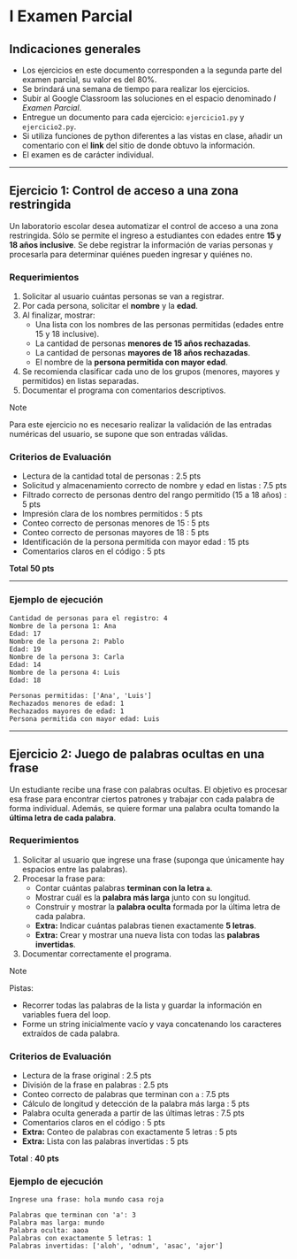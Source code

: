 # I Examen Parcial
## Indicaciones generales
- Los ejercicios en este documento corresponden a la segunda parte del examen parcial, su valor es del 80%.
- Se brindará una semana de tiempo para realizar los ejercicios.
- Subir al Google Classroom las soluciones en el espacio denominado *I Examen Parcial*.
- Entregue un documento para cada ejercicio: `ejercicio1.py` y `ejercicio2.py`.
- Si utiliza funciones de python diferentes a las vistas en clase, añadir un comentario con el **link** del sitio de donde obtuvo la información.
- El examen es de carácter individual.

---

## Ejercicio 1: Control de acceso a una zona restringida
Un laboratorio escolar desea automatizar el control de acceso a una zona restringida.
Sólo se permite el ingreso a estudiantes con edades entre **15 y 18 años inclusive**.
Se debe registrar la información de varias personas y procesarla para determinar quiénes pueden ingresar y quiénes no.

### Requerimientos
1. Solicitar al usuario cuántas personas se van a registrar.
2. Por cada persona, solicitar el **nombre** y la **edad**.
3. Al finalizar, mostrar:
   - Una lista con los nombres de las personas permitidas (edades entre 15 y 18 inclusive).
   - La cantidad de personas **menores de 15 años rechazadas**.
   - La cantidad de personas **mayores de 18 años rechazadas**.
   - El nombre de la **persona permitida con mayor edad**.
4. Se recomienda clasificar cada uno de los grupos (menores, mayores y permitidos) en listas separadas.
5. Documentar el programa con comentarios descriptivos.

> [!NOTE]
> Para este ejercicio no es necesario realizar la validación de las entradas numéricas del usuario, se supone que son entradas válidas.

### Criterios de Evaluación
- Lectura de la cantidad total de personas : 2.5 pts
- Solicitud y almacenamiento correcto de nombre y edad en listas : 7.5 pts
- Filtrado correcto de personas dentro del rango permitido (15 a 18 años) : 5 pts
- Impresión clara de los nombres permitidos : 5 pts
- Conteo correcto de personas menores de 15 : 5 pts
- Conteo correcto de personas mayores de 18 : 5 pts
- Identificación de la persona permitida con mayor edad : 15 pts
- Comentarios claros en el código : 5 pts

**Total** **50 pts**

---

### Ejemplo de ejecución
```
Cantidad de personas para el registro: 4
Nombre de la persona 1: Ana
Edad: 17
Nombre de la persona 2: Pablo
Edad: 19
Nombre de la persona 3: Carla
Edad: 14
Nombre de la persona 4: Luis
Edad: 18

Personas permitidas: ['Ana', 'Luis']
Rechazados menores de edad: 1
Rechazados mayores de edad: 1
Persona permitida con mayor edad: Luis
```

---

## Ejercicio 2: Juego de palabras ocultas en una frase
Un estudiante recibe una frase con palabras ocultas.
El objetivo es procesar esa frase para encontrar ciertos patrones y trabajar con cada palabra de forma individual.
Además, se quiere formar una palabra oculta tomando la **última letra de cada palabra**.

### Requerimientos
1. Solicitar al usuario que ingrese una frase (suponga que únicamente hay espacios entre las palabras).
2. Procesar la frase para:
   - Contar cuántas palabras **terminan con la letra `a`**.
   - Mostrar cuál es la **palabra más larga** junto con su longitud.
   - Construir y mostrar la **palabra oculta** formada por la última letra de cada palabra.
   - **Extra:** Indicar cuántas palabras tienen exactamente **5 letras**.
   - **Extra:** Crear y mostrar una nueva lista con todas las **palabras invertidas**.
3. Documentar correctamente el programa.

> [!NOTE]
> Pistas:  
> - Recorrer todas las palabras de la lista y guardar la información en variables fuera del loop.  
> - Forme un string inicialmente vacío y vaya concatenando los caracteres extraídos de cada palabra.

### Criterios de Evaluación
- Lectura de la frase original : 2.5 pts
- División de la frase en palabras : 2.5 pts
- Conteo correcto de palabras que terminan con `a` : 7.5 pts
- Cálculo de longitud y detección de la palabra más larga : 5 pts
- Palabra oculta generada a partir de las últimas letras : 7.5 pts
- Comentarios claros en el código : 5 pts
- **Extra:** Conteo de palabras con exactamente 5 letras : 5 pts
- **Extra:** Lista con las palabras invertidas : 5 pts

**Total** : **40 pts**

### Ejemplo de ejecución
```
Ingrese una frase: hola mundo casa roja

Palabras que terminan con 'a': 3
Palabra mas larga: mundo
Palabra oculta: aaoa
Palabras con exactamente 5 letras: 1
Palabras invertidas: ['aloh', 'odnum', 'asac', 'ajor']
```